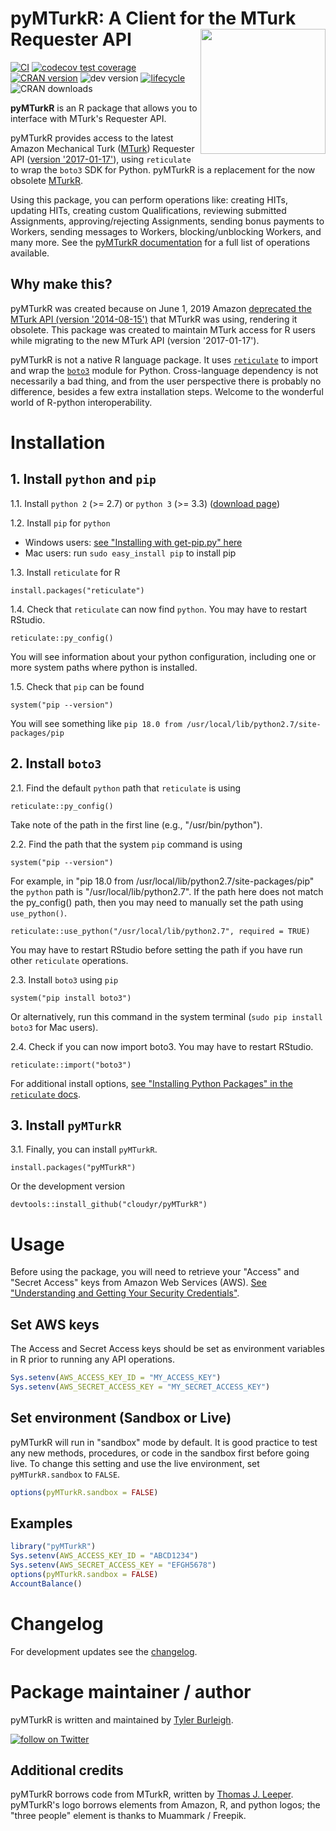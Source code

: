 # pyMTurkR: A Client for the MTurk Requester API <img src="https://raw.githubusercontent.com/cloudyr/pyMTurkR/master/assets/hex-pyMTurkR.png" align="right" width="200" />

<!-- badges: start -->
[![CI](https://github.com/cloudyr/pyMTurkR/actions/workflows/main.yml/badge.svg)](https://github.com/cloudyr/pyMTurkR/actions/workflows/main.yml)
[![codecov test coverage](https://codecov.io/gh/cloudyr/pyMTurkR/branch/master/graph/badge.svg)](https://app.codecov.io/gh/cloudyr/pyMTurkR?branch=master)
[![CRAN version](https://img.shields.io/cran/v/pyMTurkR)](https://cran.r-project.org/package=pyMTurkR)
![dev version](https://img.shields.io/badge/dev-1.14-blue)
[![lifecycle](https://img.shields.io/badge/lifecycle-stable-brightgreen.svg)](https://lifecycle.r-lib.org/articles/stages.html)
![CRAN downloads](https://cranlogs.r-pkg.org/badges/grand-total/pyMTurkR)
<!-- badges: end -->

**pyMTurkR** is an R package that allows you to interface with MTurk's Requester API. 

pyMTurkR provides access to the latest Amazon Mechanical Turk (<a href='https://www.mturk.com'>MTurk</a>) Requester API (<a href="https://docs.aws.amazon.com/AWSMechTurk/latest/AWSMturkAPI/ApiReference_CreateHITOperation.html">version '2017-01-17'</a>), using `reticulate` to wrap the `boto3` SDK for Python. pyMTurkR is a replacement for the now obsolete [MTurkR](https://github.com/cloudyr/MTurkR).

Using this package, you can perform operations like: creating HITs, updating HITs, creating custom Qualifications, reviewing submitted Assignments, approving/rejecting Assignments, sending bonus payments to Workers, sending messages to Workers, blocking/unblocking Workers, and many more. See the [pyMTurkR documentation](https://github.com/cloudyr/pyMTurkR/raw/master/assets/pyMTurkR.pdf) for a full list of operations available.


## Why make this?

pyMTurkR was created because on June 1, 2019 Amazon [deprecated the MTurk API (version '2014-08-15')](https://docs.aws.amazon.com/AWSMechTurk/latest/AWSMturkAPI-legacy/Welcome.html) that MTurkR was using, rendering it obsolete. This package was created to maintain MTurk access for R users while migrating to the new MTurk API (version '2017-01-17').

pyMTurkR is not a native R language package. It uses [`reticulate`](https://rstudio.github.io/reticulate/) to import and wrap the [`boto3`](https://aws.amazon.com/sdk-for-python) module for Python. Cross-language dependency is not necessarily a bad thing, and from the user perspective there is probably no difference, besides a few extra installation steps. Welcome to the wonderful world of R-python interoperability.


# Installation

## 1. Install `python` and `pip`

1.1. Install `python 2` (>= 2.7) or `python 3` (>= 3.3) ([download page](https://www.python.org/downloads/))

1.2. Install `pip` for `python` 

 - Windows users: [see "Installing with get-pip.py" here](https://pip.pypa.io/en/stable/installing)
 - Mac users: run `sudo easy_install pip` to install pip

1.3. Install `reticulate` for R

```
install.packages("reticulate")
```

1.4. Check that `reticulate` can now find `python`. You may have to restart RStudio.

```
reticulate::py_config()
```

You will see information about your python configuration, including one or more system paths where python is installed.

1.5. Check that `pip` can be found

```
system("pip --version")
```

You will see something like `pip 18.0 from /usr/local/lib/python2.7/site-packages/pip`

## 2. Install `boto3`

2.1. Find the default `python` path that `reticulate` is using

```
reticulate::py_config()
```

Take note of the path in the first line (e.g., "/usr/bin/python").

2.2. Find the path that the system `pip` command is using

```
system("pip --version")
```

For example, in "pip 18.0 from /usr/local/lib/python2.7/site-packages/pip" the `python` path is "/usr/local/lib/python2.7". If the path here does not match the py_config() path, then you may need to manually set the path using `use_python()`.

```
reticulate::use_python("/usr/local/lib/python2.7", required = TRUE)
```

You may have to restart RStudio before setting the path if you have run other `reticulate` operations.

2.3. Install `boto3` using `pip`

```
system("pip install boto3")
```

Or alternatively, run this command in the system terminal (`sudo pip install boto3` for Mac users).

2.4. Check if you can now import boto3. You may have to restart RStudio.

```
reticulate::import("boto3")
```

For additional install options, [see "Installing Python Packages" in the `reticulate` docs](https://rstudio.github.io/reticulate/articles/python_packages.html).


## 3. Install `pyMTurkR`

3.1. Finally, you can install `pyMTurkR`.

```
install.packages("pyMTurkR")
```

Or the development version

```
devtools::install_github("cloudyr/pyMTurkR")
```


# Usage

Before using the package, you will need to retrieve your "Access" and "Secret Access" keys from Amazon Web Services (AWS). [See "Understanding and Getting Your Security Credentials"](https://docs.aws.amazon.com/general/latest/gr/aws-sec-cred-types.html).

## Set AWS keys

The Access and Secret Access keys should be set as environment variables in R prior to running any API operations.

```R
Sys.setenv(AWS_ACCESS_KEY_ID = "MY_ACCESS_KEY")
Sys.setenv(AWS_SECRET_ACCESS_KEY = "MY_SECRET_ACCESS_KEY")
```

## Set environment (Sandbox or Live)

pyMTurkR will run in "sandbox" mode by default. It is good practice to test any new methods, procedures, or code in the sandbox first before going live. To change this setting and use the live environment, set `pyMTurkR.sandbox` to `FALSE`.

```R
options(pyMTurkR.sandbox = FALSE)
```


## Examples

```R
library("pyMTurkR")
Sys.setenv(AWS_ACCESS_KEY_ID = "ABCD1234")
Sys.setenv(AWS_SECRET_ACCESS_KEY = "EFGH5678")
options(pyMTurkR.sandbox = FALSE)
AccountBalance()
```

# Changelog

For development updates see the [changelog](https://github.com/cloudyr/pyMTurkR/blob/master/CHANGELOG.md).

# Package maintainer / author

pyMTurkR is written and maintained by [Tyler Burleigh](https://tylerburleigh.com).

<a href="https://twitter.com/intent/follow?screen_name=tylerburleigh"><img src="https://img.shields.io/twitter/follow/tylerburleigh?style=social&logo=twitter" alt="follow on Twitter"></a>

## Additional credits

pyMTurkR borrows code from MTurkR, written by [Thomas J. Leeper](https://thomasleeper.com). pyMTurkR's logo borrows elements from Amazon, R, and python logos; the "three people" element is thanks to Muammark / Freepik.
